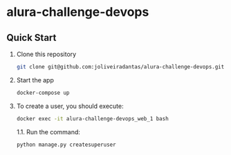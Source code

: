 # alura-challenge-devops

## Quick Start

1. Clone this repository

   ```bash
   git clone git@github.com:joliveiradantas/alura-challenge-devops.git
   ```
   
1. Start the app

   ```bash
   docker-compose up
   ```

1. To create a user, you should execute:

   ```bash
   docker exec -it alura-challenge-devops_web_1 bash
   ```   
   
   1.1. Run the command:
   
   ```bash
   python manage.py createsuperuser
   ```   
